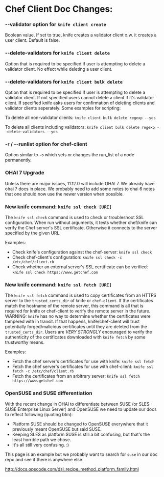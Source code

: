 <!---
This file is reset every time a new release is done. This file describes changes that have not yet been released.

Example Doc Change:
### Headline for the required change
Description of the required change.
-->

# Chef Client Doc Changes:

### --validator option for `knife client create`
Boolean value. If set to true, knife creates a validator client o.w. it creates a user client. Default is false.

###  --delete-validators for `knife client delete`
Option that is required to be specified if user is attempting to delete a validator client. No effect while deleting a user client.

###  --delete-validators for `knife client bulk delete`
Option that is required to be specified if user is attempting to delete a validator client. If not specified users cannot delete a client if it's validator client. If specified knife asks users for confirmation of deleting clients and validator clients seperately. Some examples for scripting:

To delete all non-validator clients:
`knife client bulk delete regexp --yes`

To delete all clients including validators:
`knife client bulk delete regexp --delete-validators --yes`

### -r / --runlist option for chef-client
Option similar to `-o` which sets or changes the run_list of a node permanently.

### OHAI 7 Upgrade
Unless there are major issues, 11.12.0 will include OHAI 7. We already have ohai 7 docs in place. We probably need to add some notes to ohai 6 notes that one should now use the newer version when possible.

### New knife command: `knife ssl check [URI]`

The `knife ssl check` command is used to check or troubleshoot SSL
configuration. When run without arguments, it tests whether chef/knife
can verify the Chef server's SSL certificate. Otherwise it connects to
the server specified by the given URL.

Examples:

* Check knife's configuration against the chef-server: `knife ssl check`
* Check chef-client's configuration: `knife ssl check -c /etc/chef/client.rb`
* Check whether an external server's SSL certificate can be verified:
  `knife ssl check https://www.getchef.com`

### New knife command: `knife ssl fetch [URI]`

The `knife ssl fetch` command is used to copy certificates from an HTTPS
server to the `trusted_certs_dir` of knife or `chef-client`. If the
certificates match the hostname of the remote server, this command is
all that is required for knife or chef-client to verify the remote
server in the future. WARNING: `knife` has no way to determine whether
the certificates were tampered with in transit. If that happens,
knife/chef-client will trust potentially forged/malicious certificates
until they are deleted from the `trusted_certs_dir`. Users are *VERY STRONGLY*
encouraged to verify the authenticity of the certificates downloaded
with `knife fetch` by some trustworthy means.

Examples:

* Fetch the chef server's certificates for use with knife:
  `knife ssl fetch`
* Fetch the chef server's certificates for use with chef-client:
  `knife ssl fetch -c /etc/chef/client.rb`
* Fetch the certificates from an arbitrary server:
  `knife ssl fetch https://www.getchef.com`

### OpenSUSE and SUSE differentiation

With the recent change in OHAI to differentiate between SUSE (or SLES - SUSE Enterprise Linux Server) and OpenSUSE we need to update our docs to reflect following (quoting btm):

* Platform SUSE should be changed to OpenSUSE everywhere that it previously meant OpenSUSE but said SUSE.
* Keeping SLES as platform SUSE is still a bit confusing, but that's the least horrible path we chose.
* It's all still very confusing. :)

This page is an example but we probably want to search for `suse` in our doc repo and see if there is anywhere else.

http://docs.opscode.com/dsl_recipe_method_platform_family.html
